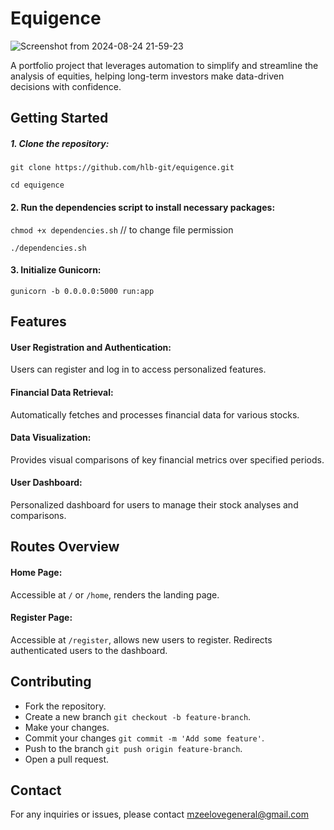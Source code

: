 # Equigence

![Screenshot from 2024-08-24 21-59-23](https://github.com/user-attachments/assets/a32eec77-7707-494b-ba24-9f7405ed1ca9)


A portfolio project that leverages automation to simplify and streamline the analysis of equities, helping long-term investors make data-driven decisions with confidence.

## Getting Started



##### 1. Clone the repository:

``` git clone https://github.com/hlb-git/equigence.git ```

```cd equigence ```

#### 2. Run the dependencies script to install necessary packages:

``` chmod +x dependencies.sh ```     // to change file permission

``` ./dependencies.sh ```
    

#### 3. Initialize Gunicorn:
```
gunicorn -b 0.0.0.0:5000 run:app
```

## Features

#### User Registration and Authentication:
Users can register and log in to access personalized features.

#### Financial Data Retrieval: 
Automatically fetches and processes financial data for various stocks.

#### Data Visualization: 
Provides visual comparisons of key financial metrics over specified periods.

#### User Dashboard: 
Personalized dashboard for users to manage their stock analyses and comparisons.

## Routes Overview

#### Home Page: 
Accessible at ``` / ``` or ``` /home ```, renders the landing page.

#### Register Page: 
Accessible at ```/register```, allows new users to register. Redirects authenticated users to the dashboard.

## Contributing

* Fork the repository.
* Create a new branch ```git checkout -b feature-branch```.
* Make your changes.
* Commit your changes ```git commit -m 'Add some feature'```.
* Push to the branch ```git push origin feature-branch```.
* Open a pull request.
  

## Contact

For any inquiries or issues, please contact mzeelovegeneral@gmail.com
